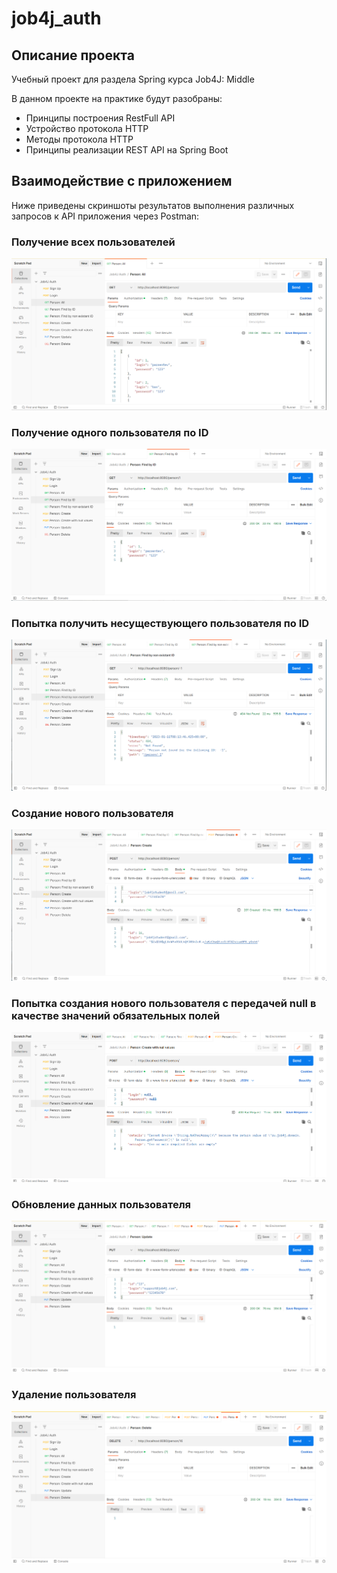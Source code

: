 # job4j_auth

## Описание проекта
Учебный проект для раздела Spring курса Job4J: Middle

В данном проекте на практике будут разобраны:
- Принципы построения RestFull API
- Устройство протокола HTTP
- Методы протокола HTTP
- Принципы реализации REST API на Spring Boot

## Взаимодействие с приложением
Ниже приведены скриншоты результатов выполнения различных запросов к API приложения через Postman:

### Получение всех пользователей
![Получение всех пользователей](/img/001-person-find-all.png)

### Получение одного пользователя по ID
![Получение одного пользователя по ID](/img/002-person-find-by-id.png)

### Попытка получить несуществующего пользователя по ID
![Попытка получить несуществующего пользователя по ID](/img/003-person-find-by-non-existant-id.png)

### Создание нового пользователя
![Создание нового пользователя](/img/004-person-create.png)

### Попытка создания нового пользователя с передачей null в качестве значений обязательных полей
![Попытка создания нового пользователя с передачей null в качестве значений обязательных полей](/img/005-person-create-with-null-values.png)

### Обновление данных пользователя
![Обновление данных пользователя](/img/006-person-update.png)

### Удаление пользователя
![Удаление пользователя](/img/007-person-delete.png)